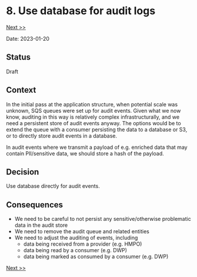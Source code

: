 # 8. Use database for audit logs

[Next >>](0009-use-queue-to-buffer-input-events.md)

Date: 2023-01-20

## Status

Draft

## Context

In the initial pass at the application structure, when potential scale was unknown, SQS queues were set up for audit events.
Given what we now know, auditing in this way is relatively complex infrastructurally, and we need a persistent store of audit events anyway.
The options would be to extend the queue with a consumer persisting the data to a database or S3, or to directly store audit events in a database.

In audit events where we transmit a payload of e.g. enriched data that may contain PII/sensitive data, we should store a hash of the payload.

## Decision

Use database directly for audit events.

## Consequences

- We need to be careful to not persist any sensitive/otherwise problematic data in the audit store
- We need to remove the audit queue and related entities
- We need to adjust the auditing of events, including
  - data being received from a provider (e.g. HMPO)
  - data being read by a consumer (e.g. DWP)
  - data being marked as consumed by a consumer (e.g. DWP)

[Next >>](0009-use-queue-to-buffer-input-events.md)
